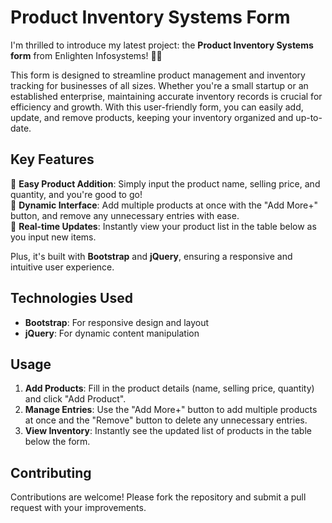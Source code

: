 # Product Inventory Systems Form

I'm thrilled to introduce my latest project: the **Product Inventory Systems form** from Enlighten Infosystems! 💼✨

This form is designed to streamline product management and inventory tracking for businesses of all sizes. Whether you're a small startup or an established enterprise, maintaining accurate inventory records is crucial for efficiency and growth. With this user-friendly form, you can easily add, update, and remove products, keeping your inventory organized and up-to-date.

## Key Features

🔹 **Easy Product Addition**: Simply input the product name, selling price, and quantity, and you're good to go!  
🔹 **Dynamic Interface**: Add multiple products at once with the "Add More+" button, and remove any unnecessary entries with ease.  
🔹 **Real-time Updates**: Instantly view your product list in the table below as you input new items.

Plus, it's built with **Bootstrap** and **jQuery**, ensuring a responsive and intuitive user experience.


## Technologies Used

- **Bootstrap**: For responsive design and layout
- **jQuery**: For dynamic content manipulation

## Usage

1. **Add Products**: Fill in the product details (name, selling price, quantity) and click "Add Product".
2. **Manage Entries**: Use the "Add More+" button to add multiple products at once and the "Remove" button to delete any unnecessary entries.
3. **View Inventory**: Instantly see the updated list of products in the table below the form.

## Contributing

Contributions are welcome! Please fork the repository and submit a pull request with your improvements.

